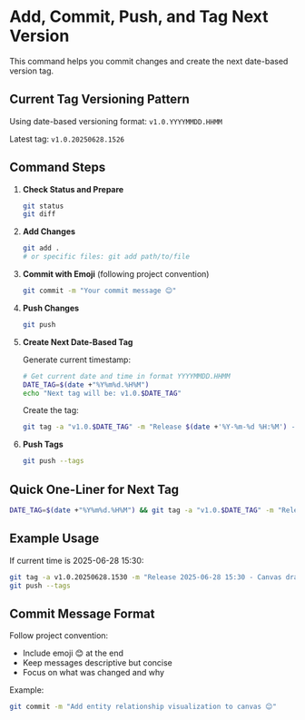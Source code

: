 # Add, Commit, Push, and Tag Next Version

This command helps you commit changes and create the next date-based version tag.

## Current Tag Versioning Pattern

Using date-based versioning format: `v1.0.YYYYMMDD.HHMM`

Latest tag: `v1.0.20250628.1526`

## Command Steps

1. **Check Status and Prepare**
   ```bash
   git status
   git diff
   ```

2. **Add Changes**
   ```bash
   git add .
   # or specific files: git add path/to/file
   ```

3. **Commit with Emoji** (following project convention)
   ```bash
   git commit -m "Your commit message 😊"
   ```

4. **Push Changes**
   ```bash
   git push
   ```

5. **Create Next Date-Based Tag**
   
   Generate current timestamp:
   ```bash
   # Get current date and time in format YYYYMMDD.HHMM
   DATE_TAG=$(date +"%Y%m%d.%H%M")
   echo "Next tag will be: v1.0.$DATE_TAG"
   ```
   
   Create the tag:
   ```bash
   git tag -a "v1.0.$DATE_TAG" -m "Release $(date +'%Y-%m-%d %H:%M') - [brief description]"
   ```

6. **Push Tags**
   ```bash
   git push --tags
   ```

## Quick One-Liner for Next Tag

```bash
DATE_TAG=$(date +"%Y%m%d.%H%M") && git tag -a "v1.0.$DATE_TAG" -m "Release $(date +'%Y-%m-%d %H:%M')" && git push --tags
```

## Example Usage

If current time is 2025-06-28 15:30:
```bash
git tag -a v1.0.20250628.1530 -m "Release 2025-06-28 15:30 - Canvas drag improvements"
git push --tags
```

## Commit Message Format

Follow project convention:
- Include emoji 😊 at the end
- Keep messages descriptive but concise
- Focus on what was changed and why

Example:
```bash
git commit -m "Add entity relationship visualization to canvas 😊"
```